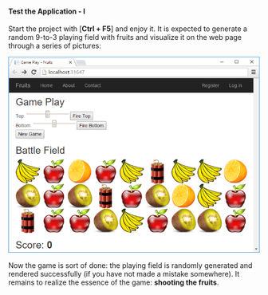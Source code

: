 #### Test the Application - I

Start the project with [**Ctrl + F5**] and enjoy it. It is expected to generate a random 9-to-3 playing field with fruits and visualize it on the web page through a series of pictures:

![](/assets/chapter-7-images/15.Fruits-11.png) 

Now the game is sort of done: the playing field is randomly generated and rendered successfully (if you have not made a mistake somewhere). It remains to realize the essence of the game: **shooting the fruits**.
